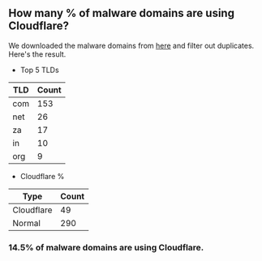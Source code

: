 ## How many % of malware domains are using Cloudflare?


We downloaded the malware domains from [here](https://urlhaus.abuse.ch) and filter out duplicates.
Here's the result.


[//]: # (start replacement)


- Top 5 TLDs

| TLD | Count |
| --- | --- |
| com | 153 |
| net | 26 |
| za | 17 |
| in | 10 |
| org | 9 |


- Cloudflare %

| Type | Count |
| --- | --- |
| Cloudflare | 49 |
| Normal | 290 |


### 14.5% of malware domains are using Cloudflare.